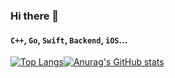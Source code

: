 ### Hi there 👋
#### `C++`, `Go`, `Swift`, `Backend`, `iOS`...

[![Top Langs](https://github-readme-stats.vercel.app/api/top-langs/?username=mtcoafun&count_private=true&layout=compact&hide_title=true&hide_border=true&icon_color=33FFFF&text_color=33FFFF&bg_color=00000000)](https://github.com/anuraghazra/github-readme-stats)[![Anurag's GitHub stats](https://github-readme-stats.vercel.app/api?username=mtcoafun&count_private=true&show_icons=true&hide_title=true&hide_border=true&icon_color=33FFFF&text_color=33FFFF&bg_color=00000000)](https://github.com/anuraghazra/github-readme-stats)
<!--
**mtcoafun/mtcoafun** is a ✨ _special_ ✨ repository because its `README.md` (this file) appears on your GitHub profile.

Here are some ideas to get you started:

- 🔭 I’m currently working on ...
- 🌱 I’m currently learning ...
- 👯 I’m looking to collaborate on ...
- 🤔 I’m looking for help with ...
- 💬 Ask me about ...
- 📫 How to reach me: ...
- 😄 Pronouns: ...
- ⚡ Fun fact: ...
-->
